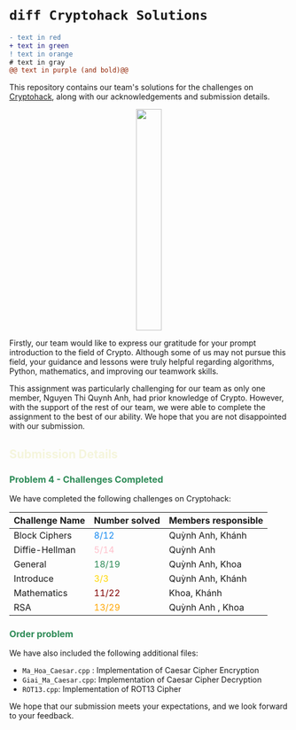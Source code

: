 # ```diff Cryptohack Solutions ```

```diff
- text in red
+ text in green
! text in orange
# text in gray
@@ text in purple (and bold)@@
```

This repository contains our team's solutions for the challenges on [Cryptohack](https://cryptohack.org/), along with our acknowledgements and submission details.
<p align="center">
  <img width="30%" height="400px" src="https://cryptohack.org/static/img/main.png">
</p>

Firstly, our team would like to express our gratitude for your prompt introduction to the field of Crypto. Although some of us may not pursue this field, your guidance and lessons were truly helpful regarding algorithms, Python, mathematics, and improving our teamwork skills.

This assignment was particularly challenging for our team as only one member, Nguyen Thi Quynh Anh, had prior knowledge of Crypto. However, with the support of the rest of our team, we were able to complete the assignment to the best of our ability. We hope that you are not disappointed with our submission.

## <span style="color:#f5f5dc">Submission Details</span>

### <span style="color:#2E8B57">Problem 4 - Challenges Completed </span>

We have completed the following challenges on Cryptohack:

| Challenge Name | Number solved | Members responsible | 
| --- | --- | --- |
| Block Ciphers | <span style="color:#1589F0">8/12</span> | Quỳnh Anh, Khánh |
| Diffie-Hellman | <span style="color:#FFC0CB">5/14</span> | Quỳnh Anh |
| General | <span style="color:#2E8B57">18/19</span> | Quỳnh Anh, Khoa |
| Introduce | <span style="color:#FFD700">3/3</span> | Quỳnh Anh, Khánh |
| Mathematics | <span style="color:#800000">11/22</span> | Khoa, Khánh |
| RSA | <span style="color:#FFA500">13/29</span> | Quỳnh Anh , Khoa |

### <span style="color:#2E8B57">Order problem</span>

We have also included the following additional files:

- `Ma_Hoa_Caesar.cpp` : Implementation of Caesar Cipher Encryption
- `Giai_Ma_Caesar.cpp`: Implementation of Caesar Cipher Decryption
- `ROT13.cpp`: Implementation of ROT13 Cipher

We hope that our submission meets your expectations, and we look forward to your feedback.
